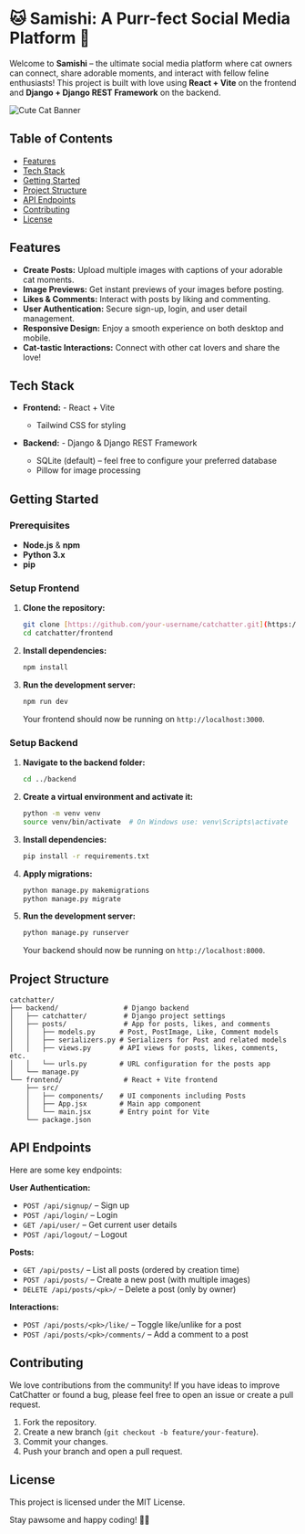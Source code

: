 # 🐱 Samishi: A Purr-fect Social Media Platform 🐾

Welcome to **Samishi** – the ultimate social media platform where cat owners can connect, share adorable moments, and interact with fellow feline enthusiasts! This project is built with love using **React + Vite** on the frontend and **Django + Django REST Framework** on the backend.

![Cute Cat Banner](https://cdn2.thecatapi.com/images/2l3.jpg)

## Table of Contents

- [Features](#features)
- [Tech Stack](#tech-stack)
- [Getting Started](#getting-started)
- [Project Structure](#project-structure)
- [API Endpoints](#api-endpoints)
- [Contributing](#contributing)
- [License](#license)

## Features

- **Create Posts:** Upload multiple images with captions of your adorable cat moments.
- **Image Previews:** Get instant previews of your images before posting.
- **Likes & Comments:** Interact with posts by liking and commenting.
- **User Authentication:** Secure sign-up, login, and user detail management.
- **Responsive Design:** Enjoy a smooth experience on both desktop and mobile.
- **Cat-tastic Interactions:** Connect with other cat lovers and share the love!

## Tech Stack

- **Frontend:** - React + Vite  
  - Tailwind CSS for styling

- **Backend:** - Django & Django REST Framework  
  - SQLite (default) – feel free to configure your preferred database  
  - Pillow for image processing

## Getting Started

### Prerequisites

- **Node.js** & **npm**
- **Python 3.x**
- **pip**

### Setup Frontend

1. **Clone the repository:**

   ```bash
   git clone [https://github.com/your-username/catchatter.git](https://github.com/your-username/catchatter.git)
   cd catchatter/frontend
   ```

2. **Install dependencies:**

   ```bash
   npm install
   ```

3. **Run the development server:**

   ```bash
   npm run dev
   ```

   Your frontend should now be running on `http://localhost:3000`.

### Setup Backend

1. **Navigate to the backend folder:**

   ```bash
   cd ../backend
   ```

2. **Create a virtual environment and activate it:**

   ```bash
   python -m venv venv
   source venv/bin/activate  # On Windows use: venv\Scripts\activate
   ```

3. **Install dependencies:**

   ```bash
   pip install -r requirements.txt
   ```

4. **Apply migrations:**

   ```bash
   python manage.py makemigrations
   python manage.py migrate
   ```

5. **Run the development server:**

   ```bash
   python manage.py runserver
   ```

   Your backend should now be running on `http://localhost:8000`.

## Project Structure

```
catchatter/
├── backend/                # Django backend
│   ├── catchatter/         # Django project settings
│   ├── posts/              # App for posts, likes, and comments
│   │   ├── models.py      # Post, PostImage, Like, Comment models
│   │   ├── serializers.py # Serializers for Post and related models
│   │   ├── views.py       # API views for posts, likes, comments, etc.
│   │   └── urls.py        # URL configuration for the posts app
│   └── manage.py
└── frontend/               # React + Vite frontend
    ├── src/
    │   ├── components/    # UI components including Posts
    │   ├── App.jsx        # Main app component
    │   └── main.jsx       # Entry point for Vite
    └── package.json
```

## API Endpoints

Here are some key endpoints:

**User Authentication:**

- `POST /api/signup/` – Sign up
- `POST /api/login/` – Login
- `GET /api/user/` – Get current user details
- `POST /api/logout/` – Logout

**Posts:**

- `GET /api/posts/` – List all posts (ordered by creation time)
- `POST /api/posts/` – Create a new post (with multiple images)
- `DELETE /api/posts/<pk>/` – Delete a post (only by owner)

**Interactions:**

- `POST /api/posts/<pk>/like/` – Toggle like/unlike for a post
- `POST /api/posts/<pk>/comments/` – Add a comment to a post

## Contributing

We love contributions from the community! If you have ideas to improve CatChatter or found a bug, please feel free to open an issue or create a pull request.

1. Fork the repository.
2. Create a new branch (`git checkout -b feature/your-feature`).
3. Commit your changes.
4. Push your branch and open a pull request.

## License

This project is licensed under the MIT License.

Stay pawsome and happy coding! 🐾😸

